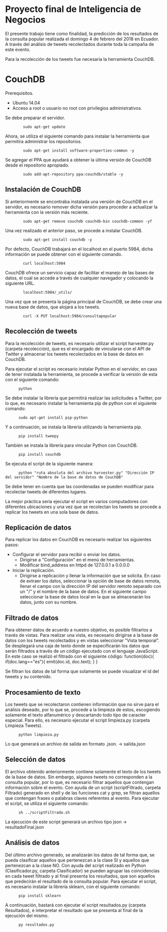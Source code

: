 <h1> Proyecto final de Inteligencia de Negocios</h1>
El presente trabajo tiene como finalidad, la predicción de los resultados de la consulta popular realizada el domingo 4 de febrero del 2018 en Ecuador. A través del análisis de tweets recolectados durante toda la campaña de este evento. 

Para la recolección de los tweets fue necesaria la herramienta CouchDB.
# CouchDB
Prerequisitos.
  - Ubuntu 14.04
  - Acceso a root o usuario no root con privilegios administrativos.
  
Se debe preparar el servidor.

            sudo apt-get update

Ahora, se utiliza el siguiente comando para instalar la herramienta que permitira administrar los repositorios.

            sudo apt-get install software-properties-common -y
            
Se agregar el PPA que ayudará a obtener la última versión de CouchDB desde el repositorio apropiado.
            
            sudo add-apt-repository ppa:couchdb/stable -y
            
<h2> Instalación de CouchDB </h2>
Si anteriormente se encontraba instalada una versión de CouchDB en el servidor, es necesario remover dicha versión para proceder a actualizar la herramienta con la versión más reciente.

            sudo apt-get remove couchdb couchdb-bin couchdb-common -yf
            
Una vez realizado el anterior paso, se procede a instalar CouchDB.

            sudo apt-get install couchdb -y
            
Por defecto, CouchDB trabajará en el localhost en el puerto 5984, dicha información se puede obtener con el siguiente comando.

            curl localhost:5984
            
CouchDB ofrece un servicio capaz de facilitar el manejo de las bases de datos, el cual se accede a través de cualquier navegador y colocando la siguiente URL.
            
            localhost:5984/_utils/
            
Una vez que se presenta la página principal de CouchDB, se debe crear una nueva base de datos, que alojará a los tweets. 

            curl -X PUT localhost:5984/consultapopular
            
<h2> Recolección de tweets </h2>

Para la recolección de tweets, es necesario utilizar el script harvester.py (carpeta recolección), que es el encargado de vincularse con el API de Twitter y almacenar los tweets recolectados en la base de datos en CouchDB.

Para ejecutar el script es necesario instalar Python en el servidor, en caso de tener instalada la herramienta, se procede a verificar la versión de esta con el siguiente comando:

          python
          
Se debe instalar la librería que permitirá realizar las solicitudes a Twitter, por lo que, es necesario instalar la herramienta pip de python con el siguiente comando:

          sudo apt-get install pip-python
          
Y a continuación, se instala la librería utilizando la herramienta pip.

          pip install tweepy
          
También se instala la librería para vincular Python con CouchDB.

          pip install couchdb
          
Se ejecuta el script de la siguiente manera:

          python "ruta absoluta del archivo harvester.py" "Dirección IP del servidor" "Nombre de la base de datos de CouchDB"

Se debe tener en cuenta que las coordenadas se pueden modificar para recolectar tweets de diferentes lugares.

La mejor práctica sería ejecutar el script en varios computadores con diferentes ubicaciones y una vez que se recolectan los tweets se procede a replicar los tweets en una sola base de datos.

<h2> Replicación de datos</h2>

Para replicar los datos en CouchDB es necesario realizar los siguientes pasos: 
  - Configurar el servidor para recibir o enviar los datos.
      - Dirigirse a "Configuración" en el menú de herramientas.
      - Modificar bind_address en httpd de 127.0.0.1 a 0.0.0.0
  - Iniciar la replicación.
      - Dirigirse a replicación y llenar la información que se solicita.
        En caso de extraer los datos, seleccionar la opción de base de datos remota, llenar el campo con la dirección IP del servidor remoto separado con un "/" y el nombre de la base de datos. En el siguiente campo seleccionar la base de datos local en la que se almacenarán los datos, junto con su nombre.
        
<h2> Filtrado de datos </h2>     

Para obtener datos de acuerdo a nuestro objetivo, es posible filtrarlos a través de vistas. Para realizar una vista, es necesario dirigirse a la base de datos con los tweets recolectados y en vistas seleccionar "Vista temporal".
Se desplegará una caja de texto donde se especificarán los datos que serán filtrados a través de un código ejecutado con el lenguaje JavaScript.
En este caso se realizó el filtrado con el siguiente código:
    function(doc){
      if(doc.lang=="es"){
        emit(doc.id, doc.text);
      }
    }
    
Se filtran los datos de tal  forma que solamente se puede visualizar el id del tweets y su contenido.

<h2> Procesamiento de texto </h2>
Los tweets que se recolectaron contienen información que no sirve para el análisis deseado, por lo que se, procede a la limpieza de estos, escogiendo solamente el texto alfanumérico y descartando todo tipo de caracter especial.
Para ello, es necesario ejecutar el script limpieza.py (carpeta Limpieza Tweets).

          python limpieza.py
          
Lo que generará un archivo de salida en formato .json. -> salida.json

<h2> Selección de datos </h2>
El archivo obtenido anteriormente contiene solamente el texto de los tweets de la base de datos. Sin embargo, algunos tweets no corresponden a la consulta popular, por lo que, es necesario filtrar aquellos que contengan información sobre el evento. Con ayuda de un script (scriptFiltrado, carpeta Filtrado) generado en shell y de las funciones cat y grep, se filtran aquellos que contengan frases o palabras claves referentes al evento. Para ejecutar el script, se utiliza el siguiente comando:

          sh ../scriptFiltrado.sh
          
La ejecución de este script generará un archivo tipo json -> resultadoFinal.json

<h2> Análisis de datos </h2>

Del último archivo generado, se analizarán los datos de tal forma que, se pueda clasificar aquellos que pertenezcan a la clase SI y aquellos que pertenezcan a la clase NO. Con ayuda del script realizado en Python (Clasificador.py, carpeta Clasificador) se pueden agrupar las coincidencias en cada tweet filtrado y al final presenta los resultados, que son aquellos que predecirán el resultado de la consulta popular. Para ejecutar el script, es necesario instalar la librería sklearn, con el siguiente comando:

          pip install sklearn
          
A continuación, bastará con ejecutar el script resultados.py (carpeta Resultados), e interpretar el resultado que se presenta al final de la ejecución del mismo.

          py resultados.py



